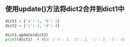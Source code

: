 ## 使用update()方法将dict2合并到dict1中
```python
dict1 = {'a': 1, 'b': 2}
dict2 = {'c': 3, 'd': 4}

dict1.update(dict2)
print(dict1)  # 输出：{'a': 1, 'b': 2, 'c': 3, 'd': 4}
```
